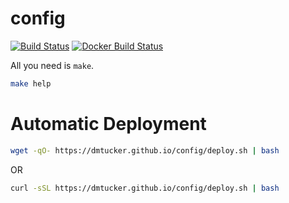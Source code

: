 # config

[![Build Status](https://img.shields.io/travis/dmtucker/config.svg)](https://travis-ci.org/dmtucker/config) [![Docker Build Status](https://img.shields.io/docker/automated/dmtucker/config.svg)](https://hub.docker.com/r/dmtucker/config/)


All you need is `make`.

``` sh
make help
```

# Automatic Deployment

``` sh
wget -qO- https://dmtucker.github.io/config/deploy.sh | bash
```

OR

``` sh
curl -sSL https://dmtucker.github.io/config/deploy.sh | bash
```
